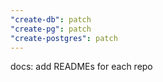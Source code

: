 ```yaml
---
"create-db": patch
"create-pg": patch
"create-postgres": patch
---
```


docs: add READMEs for each repo
